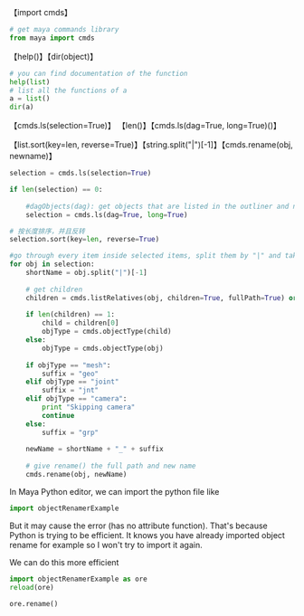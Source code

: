 【import cmds】

```python
# get maya commands library
from maya import cmds
```



【help()】【dir(object)】

```python
# you can find documentation of the function
help(list)
# list all the functions of a
a = list()
dir(a)
```



【cmds.ls(selection=True)】 【len()】【cmds.ls(dag=True, long=True)()】 

【list.sort(key=len, reverse=True)】【string.split("|")[-1]】【cmds.rename(obj, newname)】

```python
selection = cmds.ls(selection=True)

if len(selection) == 0:
    
    #dagObjects(dag): get objects that are listed in the outliner and none of the hidden 	objects
	selection = cmds.ls(dag=True, long=True)

# 按长度排序，并且反转
selection.sort(key=len, reverse=True)

#go through every item inside selected items, split them by "|" and take the very last object
for obj in selection:
    shortName = obj.split("|")[-1]
    
    # get children
    children = cmds.listRelatives(obj, children=True, fullPath=True) or []
    
    if len(children) == 1:
        child = children[0]
        objType = cmds.objectType(child)
	else:
        objType = cmds.objectType(obj)
    
    if objType == "mesh":
        suffix = "geo"
   	elif objType == "joint"
    	suffix = "jnt"
    elif objType == "camera":
       	print "Skipping camera"
        continue
   	else:
        suffix = "grp"
  
	newName = shortName + "_" + suffix
    
    # give rename() the full path and new name
    cmds.rename(obj, newName)
```



In Maya Python editor, we can import the python file like

```python
import objectRenamerExample
```

But it may cause the error (has no attribute function). That's because Python is trying to be efficient. It knows you have already imported object rename for example so I won't try to import it again.

We can do this more efficient

```python
import objectRenamerExample as ore
reload(ore)

ore.rename()
```


